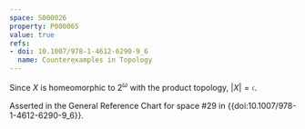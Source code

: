 ```yaml
---
space: S000026
property: P000065
value: true
refs:
- doi: 10.1007/978-1-4612-6290-9_6
  name: Counterexamples in Topology
---
```


Since $X$ is homeomorphic to $2^\omega$ with the product topology, $|X| = \mathfrak{c}$.

Asserted in the General Reference Chart for space #29 in
{{doi:10.1007/978-1-4612-6290-9_6}}.
